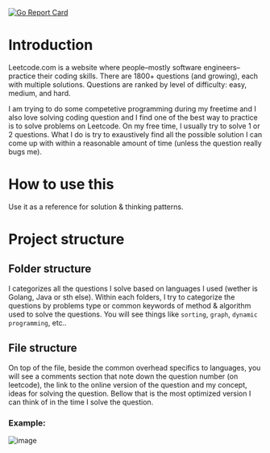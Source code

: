 [![Go Report Card](https://goreportcard.com/badge/github.com/duongtuanhiep/leetcodealgo)](https://goreportcard.com/report/github.com/duongtuanhiep/leetcodealgo)
# Introduction
Leetcode.com is a website where people–mostly software engineers–practice their coding skills. There are 1800+ questions (and growing), each with multiple solutions. Questions are ranked by level of difficulty: easy, medium, and hard. 

I am trying to do some competetive programming during my freetime and I also love solving coding question and I find one of the best way to practice is to solve problems on Leetcode. On my free time, I usually try to solve 1 or 2 questions. What I do is try to exaustively find all the possible solution I can come up with within a reasonable amount of time (unless the question really bugs me). 

# How to use this 
Use it as a reference for solution & thinking patterns.

# Project structure
## Folder structure
I categorizes all the questions I solve based on languages I used (wether is Golang, Java or sth else). Within each folders, I try to categorize the questions by problems type or common keywords of method & algorithm used to solve the questions. You will see things like `sorting`, `graph`, `dynamic programming`, etc..

## File structure
On top of the file, beside the common overhead specifics to languages, you will see a comments section that note down the question number (on leetcode), the link to the online version of the question and my concept, ideas for solving the question. Bellow that is the most optimized version I can think of in the time I solve the question. 

### Example: 
![image](https://user-images.githubusercontent.com/48057648/114767803-c3189c00-9d70-11eb-8e2a-015bc0e6fcf8.png)
